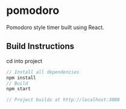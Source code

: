 # pomodoro
Pomodoro style timer built using React. 

## Build Instructions
 
cd into project
```javascript
// Install all dependencies
npm install
// Build
npm start

// Project builds at http://localhost:3000
